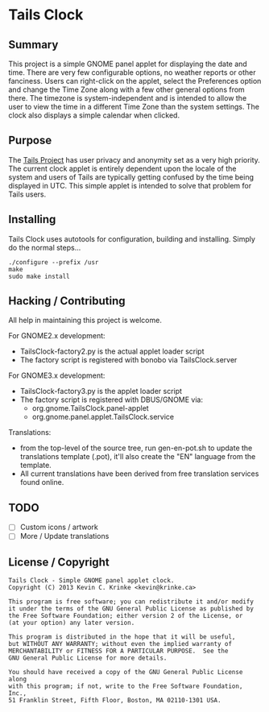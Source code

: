 # Tails Clock #

## Summary ##

This project is a simple GNOME panel applet for displaying the date and time.
There are very few configurable options, no weather reports or other fanciness.
Users can right-click on the applet, select the Preferences option and change
the Time Zone along with a few other general options from there. The timezone
is system-independent and is intended to allow the user to view the time in a
different Time Zone than the system settings. The clock also displays a simple
calendar when clicked.

## Purpose ##

The [Tails Project](https://tails.boum.org) has user privacy and anonymity set
as a very high priority. The current clock applet is entirely dependent upon
the locale of the system and users of Tails are typically getting confused by
the time being displayed in UTC. This simple applet is intended to solve that
problem for Tails users.

## Installing ##

Tails Clock uses autotools for configuration, building and installing. Simply
do the normal steps...

```
./configure --prefix /usr
make
sudo make install
```

## Hacking / Contributing ##

All help in maintaining this project is welcome.

For GNOME2.x development:
 * TailsClock-factory2.py is the actual applet loader script
 * The factory script is registered with bonobo via TailsClock.server

For GNOME3.x development:
 * TailsClock-factory3.py is the applet loader script
 * The factory script is registered with DBUS/GNOME via:
   * org.gnome.TailsClock.panel-applet
   * org.gnome.panel.applet.TailsClock.service

Translations:
 * from the top-level of the source tree, run gen-en-pot.sh to update the
   translations template (.pot), it'll also create the "EN" language from
   the template.
 * All current translations have been derived from free translation
   services found online.

## TODO ##

- [ ] Custom icons / artwork
- [ ] More / Update translations

## License / Copyright ##

```
Tails Clock - Simple GNOME panel applet clock.
Copyright (C) 2013 Kevin C. Krinke <kevin@krinke.ca>

This program is free software; you can redistribute it and/or modify
it under the terms of the GNU General Public License as published by
the Free Software Foundation; either version 2 of the License, or
(at your option) any later version.

This program is distributed in the hope that it will be useful,
but WITHOUT ANY WARRANTY; without even the implied warranty of
MERCHANTABILITY or FITNESS FOR A PARTICULAR PURPOSE.  See the
GNU General Public License for more details.

You should have received a copy of the GNU General Public License along
with this program; if not, write to the Free Software Foundation, Inc.,
51 Franklin Street, Fifth Floor, Boston, MA 02110-1301 USA.
```
